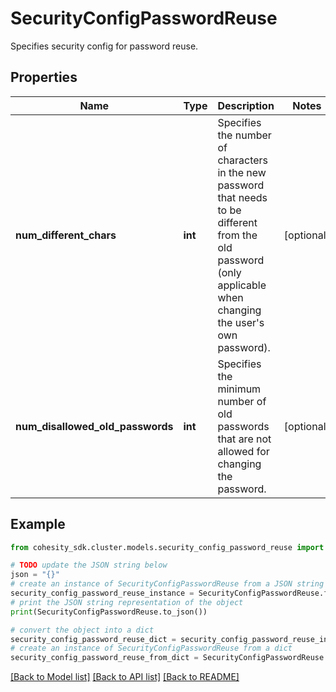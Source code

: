# SecurityConfigPasswordReuse

Specifies security config for password reuse.

## Properties

Name | Type | Description | Notes
------------ | ------------- | ------------- | -------------
**num_different_chars** | **int** | Specifies the number of characters in the new password that needs to be different from the old password (only applicable when changing the user&#39;s own password). | [optional] 
**num_disallowed_old_passwords** | **int** | Specifies the minimum number of old passwords that are not allowed for changing the password. | [optional] 

## Example

```python
from cohesity_sdk.cluster.models.security_config_password_reuse import SecurityConfigPasswordReuse

# TODO update the JSON string below
json = "{}"
# create an instance of SecurityConfigPasswordReuse from a JSON string
security_config_password_reuse_instance = SecurityConfigPasswordReuse.from_json(json)
# print the JSON string representation of the object
print(SecurityConfigPasswordReuse.to_json())

# convert the object into a dict
security_config_password_reuse_dict = security_config_password_reuse_instance.to_dict()
# create an instance of SecurityConfigPasswordReuse from a dict
security_config_password_reuse_from_dict = SecurityConfigPasswordReuse.from_dict(security_config_password_reuse_dict)
```
[[Back to Model list]](../README.md#documentation-for-models) [[Back to API list]](../README.md#documentation-for-api-endpoints) [[Back to README]](../README.md)


